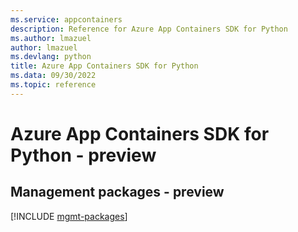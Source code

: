 ```yaml
---
ms.service: appcontainers
description: Reference for Azure App Containers SDK for Python
ms.author: lmazuel
author: lmazuel
ms.devlang: python
title: Azure App Containers SDK for Python
ms.data: 09/30/2022
ms.topic: reference
---
```

# Azure App Containers SDK for Python - preview

## Management packages - preview
[!INCLUDE [mgmt-packages](app-containers-mgmt-index.md)]